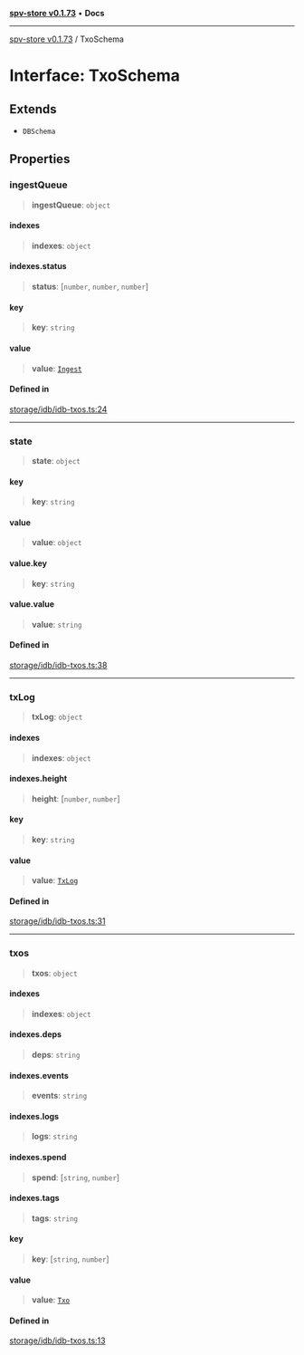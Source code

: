 [**spv-store v0.1.73**](../README.md) • **Docs**

***

[spv-store v0.1.73](../globals.md) / TxoSchema

# Interface: TxoSchema

## Extends

- `DBSchema`

## Properties

### ingestQueue

> **ingestQueue**: `object`

#### indexes

> **indexes**: `object`

#### indexes.status

> **status**: [`number`, `number`, `number`]

#### key

> **key**: `string`

#### value

> **value**: [`Ingest`](Ingest.md)

#### Defined in

[storage/idb/idb-txos.ts:24](https://github.com/bitcoin-sv/spv-store/blob/9735342843cd2ea4b04983988f1fa98b59c98947/src/storage/idb/idb-txos.ts#L24)

***

### state

> **state**: `object`

#### key

> **key**: `string`

#### value

> **value**: `object`

#### value.key

> **key**: `string`

#### value.value

> **value**: `string`

#### Defined in

[storage/idb/idb-txos.ts:38](https://github.com/bitcoin-sv/spv-store/blob/9735342843cd2ea4b04983988f1fa98b59c98947/src/storage/idb/idb-txos.ts#L38)

***

### txLog

> **txLog**: `object`

#### indexes

> **indexes**: `object`

#### indexes.height

> **height**: [`number`, `number`]

#### key

> **key**: `string`

#### value

> **value**: [`TxLog`](../classes/TxLog.md)

#### Defined in

[storage/idb/idb-txos.ts:31](https://github.com/bitcoin-sv/spv-store/blob/9735342843cd2ea4b04983988f1fa98b59c98947/src/storage/idb/idb-txos.ts#L31)

***

### txos

> **txos**: `object`

#### indexes

> **indexes**: `object`

#### indexes.deps

> **deps**: `string`

#### indexes.events

> **events**: `string`

#### indexes.logs

> **logs**: `string`

#### indexes.spend

> **spend**: [`string`, `number`]

#### indexes.tags

> **tags**: `string`

#### key

> **key**: [`string`, `number`]

#### value

> **value**: [`Txo`](../classes/Txo.md)

#### Defined in

[storage/idb/idb-txos.ts:13](https://github.com/bitcoin-sv/spv-store/blob/9735342843cd2ea4b04983988f1fa98b59c98947/src/storage/idb/idb-txos.ts#L13)
